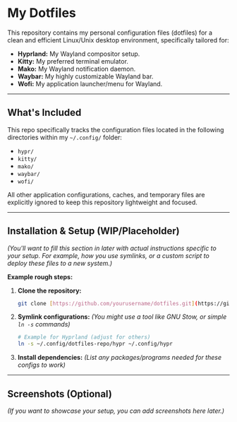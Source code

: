 # My Dotfiles

This repository contains my personal configuration files (dotfiles) for a clean and efficient Linux/Unix desktop environment, specifically tailored for:

* **Hyprland:** My Wayland compositor setup.
* **Kitty:** My preferred terminal emulator.
* **Mako:** My Wayland notification daemon.
* **Waybar:** My highly customizable Wayland bar.
* **Wofi:** My application launcher/menu for Wayland.

---

## What's Included

This repo specifically tracks the configuration files located in the following directories within my `~/.config/` folder:

* `hypr/`
* `kitty/`
* `mako/`
* `waybar/`
* `wofi/`

All other application configurations, caches, and temporary files are explicitly ignored to keep this repository lightweight and focused.

---

## Installation & Setup (WIP/Placeholder)

*(You'll want to fill this section in later with actual instructions specific to your setup. For example, how you use symlinks, or a custom script to deploy these files to a new system.)*

**Example rough steps:**

1.  **Clone the repository:**
    ```bash
    git clone [https://github.com/yourusername/dotfiles.git](https://github.com/yourusername/dotfiles.git) ~/.config/dotfiles-repo
    ```
2.  **Symlink configurations:**
    *(You might use a tool like GNU Stow, or simple `ln -s` commands)*
    ```bash
    # Example for Hyprland (adjust for others)
    ln -s ~/.config/dotfiles-repo/hypr ~/.config/hypr
    ```
3.  **Install dependencies:**
    *(List any packages/programs needed for these configs to work)*

---

## Screenshots (Optional)

*(If you want to showcase your setup, you can add screenshots here later.)*